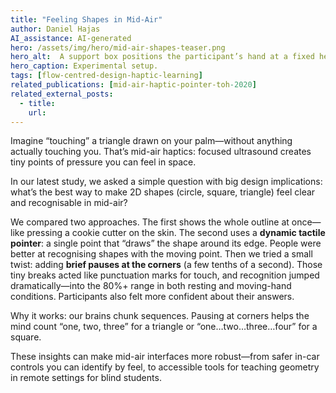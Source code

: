 ```yaml
---
title: "Feeling Shapes in Mid-Air"
author: Daniel Hajas
AI_assistance: AI-generated
hero: /assets/img/hero/mid-air-shapes-teaser.png
hero_alt:  A support box positions the participant’s hand at a fixed height above a mid-air haptic board. The board’s ultrasound transducers (green array, shown in cutaway) focus pressure points in the air so shapes can be felt on the palm.
hero_caption: Experimental setup.
tags: [flow-centred-design-haptic-learning]
related_publications: [mid-air-haptic-pointer-toh-2020]
related_external_posts:
  - title:
    url:
---
```


Imagine “touching” a triangle drawn on your palm—without anything actually touching you. That’s mid-air haptics: focused ultrasound creates tiny points of pressure you can feel in space. 

<!--more-->

In our latest study, we asked a simple question with big design implications: what’s the best way to make 2D shapes (circle, square, triangle) feel clear and recognisable in mid-air?

We compared two approaches. The first shows the whole outline at once—like pressing a cookie cutter on the skin. The second uses a **dynamic tactile pointer**: a single point that “draws” the shape around its edge. People were better at recognising shapes with the moving point. Then we tried a small twist: adding **brief pauses at the corners** (a few tenths of a second). Those tiny breaks acted like punctuation marks for touch, and recognition jumped dramatically—into the 80%+ range in both resting and moving-hand conditions. Participants also felt more confident about their answers.

Why it works: our brains chunk sequences. Pausing at corners helps the mind count “one, two, three” for a triangle or “one…two…three…four” for a square.

These insights can make mid-air interfaces more robust—from safer in-car controls you can identify by feel, to accessible tools for teaching geometry in remote settings for blind students.
